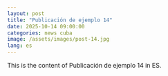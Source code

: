 ```yaml
---
layout: post
title: "Publicación de ejemplo 14"
date: 2025-10-14 09:00:00
categories: news cuba
image: /assets/images/post-14.jpg
lang: es
---
```


This is the content of Publicación de ejemplo 14 in ES.
